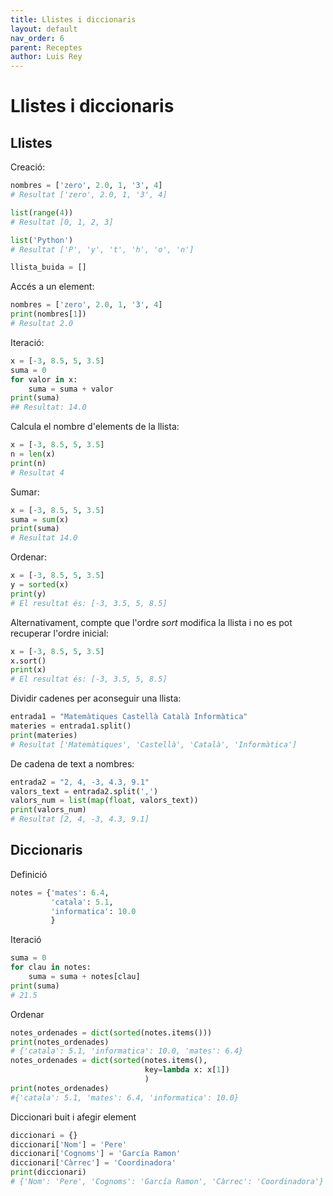 ```yaml
---
title: Llistes i diccionaris
layout: default
nav_order: 6
parent: Receptes
author: Luis Rey
---
```


# Llistes i diccionaris

## Llistes

Creació:

```python
nombres = ['zero', 2.0, 1, '3', 4]
# Resultat ['zero', 2.0, 1, '3', 4]

list(range(4))
# Resultat [0, 1, 2, 3]

list('Python') 
# Resultat ['P', 'y', 't', 'h', 'o', 'n']

llista_buida = []
```

Accés a un element:

```python
nombres = ['zero', 2.0, 1, '3', 4]
print(nombres[1])
# Resultat 2.0
```

Iteració:

```python
x = [-3, 8.5, 5, 3.5]
suma = 0
for valor in x:
    suma = suma + valor
print(suma)
## Resultat: 14.0
```

Calcula el nombre d'elements de la llista:

```python
x = [-3, 8.5, 5, 3.5]
n = len(x)
print(n)
# Resultat 4
```

Sumar:

```python
x = [-3, 8.5, 5, 3.5]
suma = sum(x)
print(suma)
# Resultat 14.0
```

Ordenar:

```python
x = [-3, 8.5, 5, 3.5]
y = sorted(x)
print(y)
# El resultat és: [-3, 3.5, 5, 8.5]
```

Alternativament, compte que l'ordre *sort* modifica la llista i no es pot recuperar l'ordre inicial:

```python
x = [-3, 8.5, 5, 3.5]
x.sort()
print(x)
# El resultat és: [-3, 3.5, 5, 8.5]
```

Dividir cadenes per aconseguir una llista:

```python
entrada1 = "Matemàtiques Castellà Català Informàtica"
materies = entrada1.split() 
print(materies)
# Resultat ['Matemàtiques', 'Castellà', 'Català', 'Informàtica']
```

De cadena de text a nombres:

```python
entrada2 = "2, 4, -3, 4.3, 9.1"
valors_text = entrada2.split(',')
valors_num = list(map(float, valors_text))
print(valors_num)
# Resultat [2, 4, -3, 4.3, 9.1]
```

## Diccionaris

Definició

```python
notes = {'mates': 6.4,
         'catala': 5.1,
         'informatica': 10.0
         }
```

Iteració

```python
suma = 0
for clau in notes:
    suma = suma + notes[clau]
print(suma)
# 21.5
```

Ordenar

```python
notes_ordenades = dict(sorted(notes.items()))
print(notes_ordenades)
# {'catala': 5.1, 'informatica': 10.0, 'mates': 6.4}
notes_ordenades = dict(sorted(notes.items(),
                              key=lambda x: x[1])
                              )
print(notes_ordenades)
#{'catala': 5.1, 'mates': 6.4, 'informatica': 10.0}
```

Diccionari buit i afegir element

```python
diccionari = {}
diccionari['Nom'] = 'Pere'
diccionari['Cognoms'] = 'García Ramon'
diccionari['Càrrec'] = 'Coordinadora'
print(diccionari)
# {'Nom': 'Pere', 'Cognoms': 'García Ramon', 'Càrrec': 'Coordinadora'}
```
